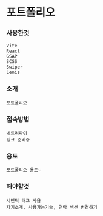 # 포트폴리오

### 사용한것

```
Vite
React
GSAP
SCSS
Swiper
Lenis

```

### 소개

```
포트폴리오
```

### 접속방법

```
네트리파이
링크 준비중
```

### 용도

```
포트폴리오 용도~
```

### 해야할것

```
시멘틱 태그 사용
자기소개, 사용가능기술, 연락 섹션 변경하기

```